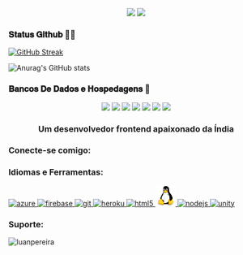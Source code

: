 <p align="center">   
<a href="https://instagram.com/luanpereira_66" target="_blank"><img src="https://img.shields.io/badge/-Instagram-%23E4405F?style=for-the-badge&logo=instagram&logoColor=white" target="_blank"></a>
<a href="https://wa.me/5511914297086" target="_blank"><img src="https://img.shields.io/badge/LuanPereira-25D366?style=for-the-badge&logo=whatsapp&logoColor=white" target"_blank"></a>
</p> 

### 𝐒𝐭𝐚𝐭𝐮𝐬 𝐆𝐢𝐭𝐡𝐮𝐛 🙆‍♂️

[![GitHub Streak](http://github-readme-streak-stats.herokuapp.com?user=Luan-Pereira-2022&theme=blue-green&hide_border=falso&locale=pt-br)](https://git.io/streak-stats)

![Anurag's GitHub stats](https://github-readme-stats.vercel.app/api?username=Luan-Pereira-2022&show_icons=true&theme=radical)

### 𝐁𝐚𝐧𝐜𝐨𝐬 𝐃𝐞 𝐃𝐚𝐝𝐨𝐬 𝐞 𝐇𝐨𝐬𝐩𝐞𝐝𝐚𝐠𝐞𝐧𝐬 💪
<p align="center">
<a href="teste" target="_blank"><img src="https://img.shields.io/badge/Heroku-430098?style=for-the-badge&logo=heroku&logoColor=white" target"_blank"></a>
<a href="teste" target="_blank"><img src="https://img.shields.io/badge/Mongodb-4ea94b?style=for-the-badge&logo=mongodb&logoColor=white" target"_blank"></a>
<a href="teste" target="_blank"><img src="https://img.shields.io/badge/MySQL-00f?style=for-the-badge&logo=mysql&logoColor=white" target"_blank"></a>
<a href="teste" target="_blank"><img src="https://img.shields.io/badge/Notion-010101?style=for-the-badge&logo=notion&logoColor=white" target"_blank"></a>
<a href="teste" target="_blank"><img src="https://img.shields.io/badge/Oracle-F00000?style=for-the-badge&logo=oracle&logoColor=white" target"_blank"></a>
<a href="teste" target="_blank"><img src="https://img.shields.io/badge/Repl.it-0D101E?style=for-the-badge&logo=Replit&logoColor=white" target"_blank"></a>
<a href="teste" target="_blank"><img src="https://img.shields.io/badge/Vercel-000000?style=for-the-badge&logo=vercel&logoColor=white" target"_blank"></a>
</p>

<h3 align="center">Um desenvolvedor frontend apaixonado da Índia</h3>

<h3 align="left">Conecte-se comigo:</h3>
<p align="left">
</p>

<h3 align= "left">Idiomas e Ferramentas:</h3>
<p align="left"> <a href="https://azure.microsoft.com/en-in/" target="_blank" rel="noreferrer"> <img src="https://www. vectorlogo.zone/logos/microsoft_azure/microsoft_azure-icon.svg" alt="azure" width="40" height="40"/> </a> <a href="https://firebase.google.com/ " target="_blank" rel="noreferrer"> <img src="https://www.vectorlogo.zone/logos/firebase/firebase-icon.svg" alt="firebase" width="40" height=" 40"/> </a> <a href="https://git-scm.com/" target="_blank" rel="noreferrer"> <img src="https://www.vectorlogo.zone/logos/git-scm/git-scm-icon.svg" alt="git" width="40" height="40"/> </a> <a href="https://heroku.com" target="_blank" rel="noreferrer"> <img src="https://www.vectorlogo.zone/logos/heroku/heroku-icon.svg" alt="heroku" width="40" height="40 "/> </a> <a href="https://www.w3.org/html/" target="_blank" rel="noreferrer"> <img src="https://raw.githubusercontent.com /devicons/devicon/master/icons/html5/html5-original-wordmark.svg" alt="html5" width="40" height="40"/> </a> <a href="https://www .linux.org/" target="_blank"rel="noreferrer"> <img src="https://raw.githubusercontent.com/devicons/devicon/master/icons/linux/linux-original.svg" alt="linux" width="40" height=" 40"/> </a> <a href="https://nodejs.org" target="_blank" rel="noreferrer"> <img src="https://raw.githubusercontent.com/devicons/devicon /master/icons/nodejs/nodejs-original-wordmark.svg" alt="nodejs" width="40" height="40"/> </a> <a href="https://unity.com/" target="_blank" rel="noreferrer"> <img src="https://www.vectorlogo.zone/logos/unity3d/unity3d-icon.svg" alt="unity" width="40" height="40 "/> </a> </p>

<h3 align="left">Suporte:</h3>
<p> <a href="https://www.buymeacoffee.com/luan231072"> <img align="left" src="https://cdn .buymeacoffee.com/buttons/v2/default-yellow.png" height="50" width="210" alt="luanpereira" /></a> </p><br><br>
